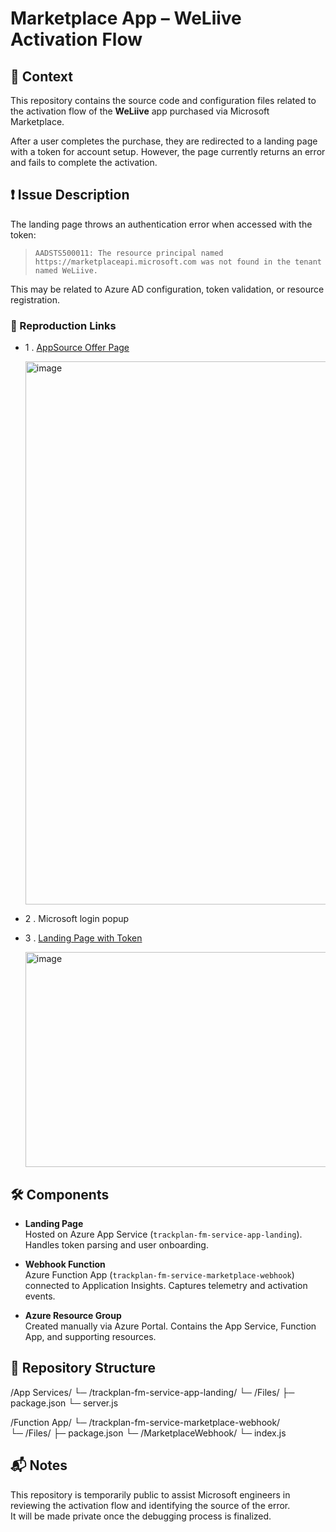 # Marketplace App – WeLiive Activation Flow

## 🧩 Context

This repository contains the source code and configuration files related to the activation flow of the **WeLiive** app purchased via Microsoft Marketplace.

After a user completes the purchase, they are redirected to a landing page with a token for account setup. However, the page currently returns an error and fails to complete the activation.

## ❗ Issue Description

The landing page throws an authentication error when accessed with the token:

> `AADSTS500011: The resource principal named https://marketplaceapi.microsoft.com was not found in the tenant named WeLiive.`

This may be related to Azure AD configuration, token validation, or resource registration.

### 🔗 Reproduction Links

- 1 . [AppSource Offer Page](https://appsource.microsoft.com/fr-fr/marketplace/checkout/weliive1608646678514.trackplan_dimomaintfm_cmms_demand_app-private-test?tab=Overview)
  
  <img width="1188" height="869" alt="image" src="https://github.com/user-attachments/assets/0d319867-cb31-4102-ac3e-f18ea02ab517" />

- 2 . Microsoft login popup

- 3 . [Landing Page with Token](https://trackplan-fm-service-app-landing.azurewebsites.net/activate?token=MGViMDk4NjEtMzBhYy00YmU4LWM4YWQtNzU4YjQzOTRlMzRkLDE3NTc2ODQxMzY0OTAs...)

  <img width="878" height="344" alt="image" src="https://github.com/user-attachments/assets/268dcd36-d017-447c-b8ec-e96189955ea7" />


## 🛠️ Components

- **Landing Page**  
  Hosted on Azure App Service (`trackplan-fm-service-app-landing`). Handles token parsing and user onboarding.

- **Webhook Function**  
  Azure Function App (`trackplan-fm-service-marketplace-webhook`) connected to Application Insights. Captures telemetry and activation events.

- **Azure Resource Group**  
  Created manually via Azure Portal. Contains the App Service, Function App, and supporting resources.

## 📁 Repository Structure

/App Services/ 
  └─ /trackplan-fm-service-app-landing/ 
    └─ /Files/ 
      ├─ package.json 
      └─ server.js

/Function App/ 
  └─ /trackplan-fm-service-marketplace-webhook/  
    └─ /Files/ 
      ├─ package.json 
      └─ /MarketplaceWebhook/ 
        └─ index.js

## 📬 Notes

This repository is temporarily public to assist Microsoft engineers in reviewing the activation flow and identifying the source of the error.  
It will be made private once the debugging process is finalized.

